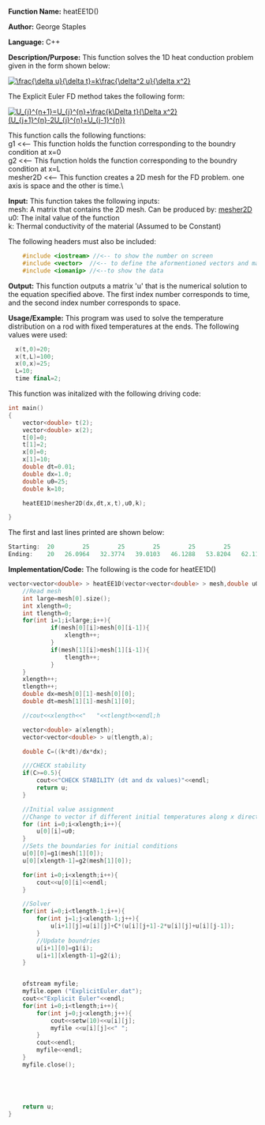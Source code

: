 **Function Name:**          heatEE1D()

**Author:** George Staples

**Language:** C++

**Description/Purpose:** This function solves the 1D heat conduction problem given in the form shown below:

<a href="https://www.codecogs.com/eqnedit.php?latex=\frac{\delta&space;u}{\delta&space;t}=k\frac{\delta^2&space;u}{\delta&space;x^2}" target="_blank"><img src="https://latex.codecogs.com/gif.latex?\frac{\delta&space;u}{\delta&space;t}=k\frac{\delta^2&space;u}{\delta&space;x^2}" title="\frac{\delta u}{\delta t}=k\frac{\delta^2 u}{\delta x^2}" /></a>

The Explicit Euler FD method takes the following form:

<a href="https://www.codecogs.com/eqnedit.php?latex=U_{j}^{n&plus;1}=U_{j}^{n}&plus;\frac{k\Delta&space;t}{\Delta&space;x^2}(U_{j&plus;1}^{n}-2U_{j}^{n}&plus;U_{j-1}^{n})" target="_blank"><img src="https://latex.codecogs.com/gif.latex?U_{j}^{n&plus;1}=U_{j}^{n}&plus;\frac{k\Delta&space;t}{\Delta&space;x^2}(U_{j&plus;1}^{n}-2U_{j}^{n}&plus;U_{j-1}^{n})" title="U_{j}^{n+1}=U_{j}^{n}+\frac{k\Delta t}{\Delta x^2}(U_{j+1}^{n}-2U_{j}^{n}+U_{j-1}^{n})" /></a>

This function calls the following functions:\
g1 <<-- This function holds the function corresponding to the boundry condition at x=0\
g2 <<-- This function holds the function corresponding to the boundry condition at x=L\
mesher2D <<-- This function creates a 2D mesh for the FD problem. one axis is space and the other is time.\

**Input:** This function takes the following inputs:\
mesh: A matrix that contains the 2D mesh. Can be produced by: [mesher2D](https://georgest347.github.io/MATH-5620/softwareManual/HW3/mesher2D)\
u0: The inital value of the function\
k: Thermal conductivity of the material (Assumed to be Constant)
  
The following headers must also be included:
  ```c++
      #include <iostream> //<-- to show the number on screen
      #include <vector>  //<-- to define the aformentioned vectors and matricies
      #include <iomanip> //<--to show the data
  ```

**Output:** This function outputs a matrix 'u' that is the numerical solution to the equation specified above. The first index number corresponds to time, and the second index number corresponds to space.
	
**Usage/Example:**
This program was used to solve the temperature distribution on a rod with fixed temperatures at the ends. The following values were used:

```c++
  x(t,0)=20;
  x(t,L)=100;
  x(0,x)=25;
  L=10;
  time final=2;
```

This function was initalized with the following driving code:
```c++
int main()
{
    vector<double> t(2);
    vector<double> x(2);
    t[0]=0;
    t[1]=2;
    x[0]=0;
    x[1]=10;
    double dt=0.01;
    double dx=1.0;
    double u0=25;
    double k=10;

    heatEE1D(mesher2D(dx,dt,x,t),u0,k);

}
```

The first and last lines printed are shown below:

```c++
Starting:  20        25        25        25        25        25        25        25        25        25       100
Ending:    20   26.0964   32.3774   39.0103   46.1288   53.8204   62.1168   70.9909    80.358   90.0844       100
```

**Implementation/Code:** The following is the code for heatEE1D()
```c++
vector<vector<double> > heatEE1D(vector<vector<double> > mesh,double u0,double k){
    //Read mesh
	int large=mesh[0].size();
	int xlength=0;
	int tlength=0;
	for(int i=1;i<large;i++){
            if(mesh[0][i]>mesh[0][i-1]){
                xlength++;
            }
            if(mesh[1][i]>mesh[1][i-1]){
                tlength++;
            }
	}
	xlength++;
	tlength++;
	double dx=mesh[0][1]-mesh[0][0];
	double dt=mesh[1][1]-mesh[1][0];

    //cout<<xlength<<"   "<<tlength<<endl;h

    vector<double> a(xlength);
    vector<vector<double> > u(tlength,a);

    double C=((k*dt)/dx*dx);

    ///CHECK stability
    if(C>=0.5){
        cout<<"CHECK STABILITY (dt and dx values)"<<endl;
        return u;
    }

    //Initial value assignment
    //Change to vector if different initial temperatures along x direction
    for (int i=0;i<xlength;i++){
        u[0][i]=u0;
    }
    //Sets the boundaries for initial conditions
    u[0][0]=g1(mesh[1][0]);
    u[0][xlength-1]=g2(mesh[1][0]);

    for(int i=0;i<xlength;i++){
        cout<<u[0][i]<<endl;
    }

    //Solver
    for(int i=0;i<tlength-1;i++){
        for(int j=1;j<xlength-1;j++){
            u[i+1][j]=u[i][j]+C*(u[i][j+1]-2*u[i][j]+u[i][j-1]);
        }
        //Update boundries
        u[i+1][0]=g1(i);
        u[i+1][xlength-1]=g2(i);
    }


    ofstream myfile;
    myfile.open ("ExplicitEuler.dat");
    cout<<"Explicit Euler"<<endl;
    for(int i=0;i<tlength;i++){
        for(int j=0;j<xlength;j++){
            cout<<setw(10)<<u[i][j];
            myfile <<u[i][j]<<" ";
        }
        cout<<endl;
        myfile<<endl;
	}
	myfile.close();





    return u;
}
```
